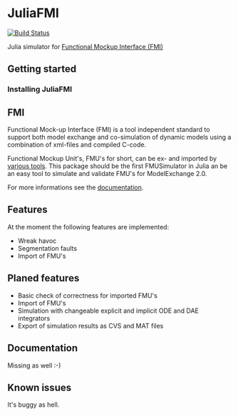 # JuliaFMI

[![Build Status](https://travis-ci.com/AnHeuermann/JuliaFMI.svg?branch=master)](https://travis-ci.com/AnHeuermann/JuliaFMI)

Julia simulator for [Functional Mockup Interface (FMI)](https://fmi-standard.org/)

## Getting started

### Installing JuliaFMI


## FMI
Functional Mock-up Interface (FMI) is a tool independent standard to support
both model exchange and co-simulation of dynamic models using a combination of
xml-files and compiled C-code.

Functional Mockup Unit's, FMU's for short, can be ex- and imported by
[various tools](https://fmi-standard.org/tools/). This package should be the
first FMUSimulator in Julia an be an easy tool to simulate and validate FMU's
for ModelExchange 2.0.

For more informations see the [documentation](https://svn.modelica.org/fmi/branches/public/specifications/v2.0/FMI_for_ModelExchange_and_CoSimulation_v2.0.pdf).

## Features
At the moment the following features are implemented:
* Wreak havoc
* Segmentation faults
* Import of FMU's

## Planed features
* Basic check of correctness for imported FMU's
* Import of FMU's
* Simulation with changeable explicit and implicit ODE and DAE integrators
* Export of simulation results as CVS and MAT files

## Documentation
Missing as well :-)


## Known issues
It's buggy as hell.
